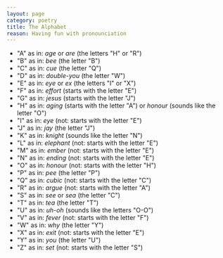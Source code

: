 ```yaml
---
layout: page
category: poetry
title: The Alphabet
reason: Having fun with pronounciation
---
```

* "A" as in: _age_ or _are_ (the letters "H" or "R")
* "B" as in: _bee_ (the letter "B")
* "C" as in: _cue_ (the letter "Q")
* "D" as in: _double-you_ (the letter "W")
* "E" as in: _eye_ or _ex_ (the letters "I" or "X")
* "F" as in: _effort_ (starts with the letter "E")
* "G" as in: _jesus_ (starts with the letter "J")
* "H" as in: _aging_ (starts with the letter "A") or _honour_ (sounds like the letter "O")
* "I" as in: _eye_ (not: starts with the letter "E")
* "J" as in: _jay_ (the letter "J")
* "K" as in: _knight_ (sounds like the letter "N")
* "L" as in: _elephant_ (not: starts with the letter "E")
* "M" as in: _ember_ (not: starts with the letter "E")
* "N" as in: _ending_ (not: starts with the letter "E")
* "O" as in: _honour_ (not: starts with the letter "H")
* "P" as in: _pee_ (the letter "P")
* "Q" as in: _cubic_ (not: starts with the letter "C")
* "R" as in: _argue_ (not: starts with the letter "A")
* "S" as in: _see_ or _sea_ (the letter "C")
* "T" as in: _tea_ (the letter "T")
* "U" as in: _uh-oh_ (sounds like the letters "O-O")
* "V" as in: _fever_ (not: starts with the letter "F")
* "W" as in: _why_ (the letter "Y")
* "X" as in: _exit_ (not: starts with the letter "E")
* "Y" as in: _you_ (the letter "U")
* "Z" as in: _set_ (not: starts with the letter "S")
